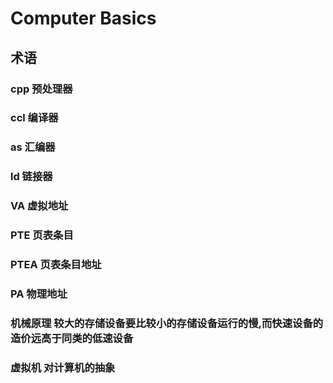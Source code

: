 # Computer Basics

## 术语

### cpp 预处理器
### ccl 编译器
### as 汇编器
### ld 链接器
### VA 虚拟地址
### PTE 页表条目
### PTEA 页表条目地址
### PA 物理地址
### 机械原理 较大的存储设备要比较小的存储设备运行的慢,而快速设备的造价远高于同类的低速设备
### 虚拟机 对计算机的抽象
